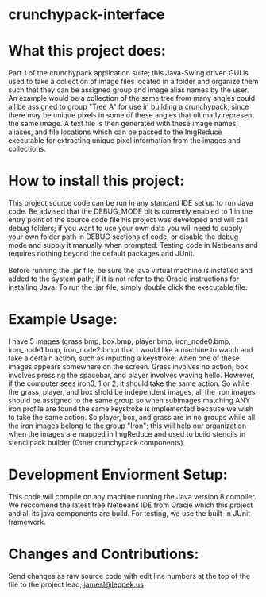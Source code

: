 # crunchypack-interface
# What this project does:
  Part 1 of the crunchypack application suite; this Java-Swing driven GUI is used to take a collection of image files located in a folder and organize them such that they can be assigned group and image alias names by the user. An example would be a collection of the same tree from many angles could all be assigned to group "Tree A" for use in building a crunchypack, since there may be unique pixels in some of these angles that ultimatly represent the same image. A text file is then generated with these image names, aliases, and file locations which can be passed to the ImgReduce executable for extracting unique pixel information from the images and collections.

# How to install this project:
 This project source code can be run in any standard IDE set up to run Java code. Be advised that the DEBUG_MODE bit is currently enabled to 1 in the entry point of the source code file his project was developed and will call debug folders; if you want to use your own data you will need to supply your own folder path in DEBUG sections of code, or disable the debug mode and supply it manually when prompted. Testing code in Netbeans and requires nothing beyond the default packages and JUnit.<br><br> Before running the .jar file, be sure the java virtual machine is installed and added to the system path; if it is not refer to the Oracle instructions for installing Java. To run the .jar file, simply double click the executable file.
  
# Example Usage:
  I have 5 images (grass.bmp, box.bmp, player.bmp, iron_node0.bmp, iron_node1.bmp, iron_node2.bmp) that I would like a machine to watch and take a certain action, such as inputting a keystroke, when one of these images appears somewhere on the screen. Grass involves no action, box involves pressing the spacebar, and player involves waving hello. However, if the computer sees iron0, 1 or 2, it should take the same action. So while the grass, player, and box shold be independent images, all the iron images should be assigned to the same group so when subimages matching ANY iron profile are found the same keystroke is implemented because we wish to take the same action. So player, box, and grass are in no groups while all the iron images belong to the group "Iron"; this will help our organization when the images are mapped in ImgReduce and used to build stencils in stencilpack builder (Other crunchypack components). 
  
# Development Enviorment Setup:
 This code will compile on any machine running the Java version 8 compiler. We reccomend the latest free Netbeans IDE from Oracle which this project and all its java components are build. For testing, we use the built-in JUnit framework. 
 
# Changes and Contributions:
  Send changes as raw source code with edit line numbers at the top of the file to the project lead; jamesl@leppek.us 
